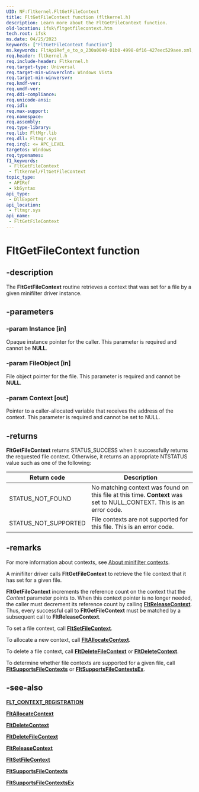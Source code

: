 ```yaml
---
UID: NF:fltkernel.FltGetFileContext
title: FltGetFileContext function (fltkernel.h)
description: Learn more about the FltGetFileContext function.
old-location: ifsk\fltgetfilecontext.htm
tech.root: ifsk
ms.date: 04/25/2023
keywords: ["FltGetFileContext function"]
ms.keywords: FltApiRef_e_to_o_230a0040-01b0-4998-8f16-427eec529aee.xml, FltGetFileContext, FltGetFileContext routine [Installable File System Drivers], fltkernel/FltGetFileContext, ifsk.fltgetfilecontext
req.header: fltkernel.h
req.include-header: Fltkernel.h
req.target-type: Universal
req.target-min-winverclnt: Windows Vista
req.target-min-winversvr: 
req.kmdf-ver: 
req.umdf-ver: 
req.ddi-compliance: 
req.unicode-ansi: 
req.idl: 
req.max-support: 
req.namespace: 
req.assembly: 
req.type-library: 
req.lib: FltMgr.lib
req.dll: Fltmgr.sys
req.irql: <= APC_LEVEL
targetos: Windows
req.typenames: 
f1_keywords:
 - FltGetFileContext
 - fltkernel/FltGetFileContext
topic_type:
 - APIRef
 - kbSyntax
api_type:
 - DllExport
api_location:
 - fltmgr.sys
api_name:
 - FltGetFileContext
---
```


# FltGetFileContext function

## -description

The **FltGetFileContext** routine retrieves a context that was set for a file by a given minifilter driver instance.

## -parameters

### -param Instance [in]

Opaque instance pointer for the caller. This parameter is required and cannot be **NULL**.

### -param FileObject [in]

File object pointer for the file. This parameter is required and cannot be **NULL**.

### -param Context [out]

Pointer to a caller-allocated variable that receives the address of the context. This parameter is required and cannot be set to NULL.

## -returns

**FltGetFileContext** returns STATUS_SUCCESS when it successfully returns the requested file context. Otherwise, it returns an appropriate NTSTATUS value such as one of the following:

| Return code | Description |
| ----------- | ----------- |
| STATUS_NOT_FOUND | No matching context was found on this file at this time. **Context** was set to NULL_CONTEXT. This is an error code. |
| STATUS_NOT_SUPPORTED | File contexts are not supported for this file. This is an error code. |

## -remarks

For more information about contexts, see [About minifilter contexts](/windows-hardware/drivers/ifs/managing-contexts-in-a-minifilter-driver).

A minifilter driver calls **FltGetFileContext** to retrieve the file context that it has set for a given file.

**FltGetFileContext** increments the reference count on the context that the *Context* parameter points to. When this context pointer is no longer needed, the caller must decrement its reference count by calling [**FltReleaseContext**](nf-fltkernel-fltreleasecontext.md). Thus, every successful call to **FltGetFileContext** must be matched by a subsequent call to **FltReleaseContext**.

To set a file context, call [**FltSetFileContext**](nf-fltkernel-fltsetfilecontext.md).

To allocate a new context, call [**FltAllocateContext**](nf-fltkernel-fltallocatecontext.md).

To delete a file context, call [**FltDeleteFileContext**](nf-fltkernel-fltdeletefilecontext.md) or [**FltDeleteContext**](nf-fltkernel-fltdeletecontext.md).

To determine whether file contexts are supported for a given file, call [**FltSupportsFileContexts**](nf-fltkernel-fltsupportsfilecontexts.md) or [**FltSupportsFileContextsEx**](nf-fltkernel-fltsupportsfilecontextsex.md).

## -see-also

[**FLT_CONTEXT_REGISTRATION**](ns-fltkernel-_flt_context_registration.md)

[**FltAllocateContext**](nf-fltkernel-fltallocatecontext.md)

[**FltDeleteContext**](nf-fltkernel-fltdeletecontext.md)

[**FltDeleteFileContext**](nf-fltkernel-fltdeletefilecontext.md)

[**FltReleaseContext**](nf-fltkernel-fltreleasecontext.md)

[**FltSetFileContext**](nf-fltkernel-fltsetfilecontext.md)

[**FltSupportsFileContexts**](nf-fltkernel-fltsupportsfilecontexts.md)

[**FltSupportsFileContextsEx**](nf-fltkernel-fltsupportsfilecontextsex.md)
